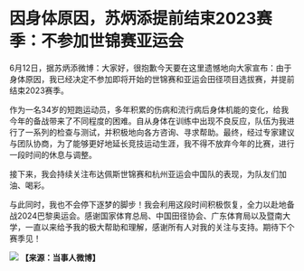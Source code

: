 

# 因身体原因，苏炳添提前结束2023赛季：不参加世锦赛亚运会

6月12日，据苏炳添微博：大家好，很抱歉今天要在这里遗憾地向大家宣布：由于身体原因，我已经决定不参加即将开始的世锦赛和亚运会田径项目选拔赛，并提前结束2023赛季。

作为一名34岁的短跑运动员，多年积累的伤病和流行病后身体机能的变化，给我今年的备战带来了不同程度的困难。自从身体在训练中出现不良反应，队伍为我进行了一系列的检查与测试，并积极地向各方咨询、寻求帮助。最终，经过专家建议与团队协商，为了能够更好地延长竞技运动生涯，我不得不放弃今年的比赛，进行一段时间的休息与调整。

接下来，我会持续关注布达佩斯世锦赛和杭州亚运会中国队的表现，为队友们加油、喝彩。

与此同时，我也不会停下逐梦的脚步！我会利用这段时间积极恢复，全力以赴地备战2024巴黎奥运会。感谢国家体育总局、中国田径协会、广东体育局以及暨南大学，一直以来给予我的极大帮助和理解，感谢所有人对我的关注与支持。期待下个赛季见！

![](https://inews.gtimg.com/om_bt/OwOx-i6avGte-IJFJJaxXJTmfV8DHh6KkSLxHHnF-BrDcAA/1000)
**【来源：当事人微博】**

